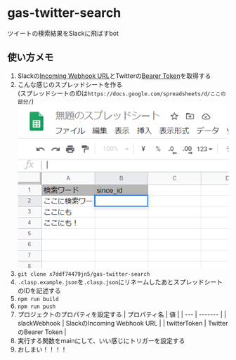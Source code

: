 # gas-twitter-search

ツイートの検索結果をSlackに飛ばすbot

## 使い方メモ

1. Slackの[Incoming Webhook URL](https://slack.com/intl/ja-jp/help/articles/115005265063-Slack-%E3%81%A7%E3%81%AE-Incoming-Webhook-%E3%81%AE%E5%88%A9%E7%94%A8)とTwitterの[Bearer Token](https://developer.twitter.com/en)を取得する
2. こんな感じのスプレッドシートを作る</br>(スプレッドシートのIDは`https://docs.google.com/spreadsheets/d/ここの部分/`)</br>![sheet-example](docs/sheet-example.png)
3. `git clone x7ddf74479jn5/gas-twitter-search`
4. `.clasp.example.json`を`.clasp.json`にリネームしたあとスプレッドシートのIDを記述する
5. `npm run build`
6. `npm run push`
7. プロジェクトのプロパティを設定する
    | プロパティ名 | 値 |
    | --- | ------- |
    | slackWebhook | SlackのIncoming Webhook URL |
    | twitterToken | TwitterのBearer Token |
8. 実行する関数をmainにして、いい感じにトリガーを設定する
9. おしまい！！！！

